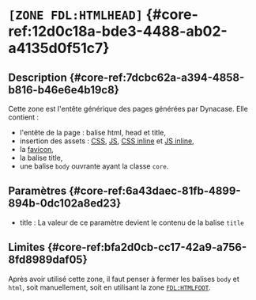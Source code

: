 # `[ZONE FDL:HTMLHEAD]` {#core-ref:12d0c18a-bde3-4488-ab02-a4135d0f51c7}

## Description  {#core-ref:7dcbc62a-a394-4858-b816-b46e6e4b19c8}

Cette zone est l'entête générique des pages générées par Dynacase. 
Elle contient :

* l'entête de la page : balise html, head et title,
* insertion des assets : [CSS][addCssRef], [JS][addJsRef], [CSS inline][addCssCode] et [JS inline][addJsCode],
* la [favicon][dynacase_favico],
* la balise title,
* une balise `body` ouvrante ayant la classe `core`.

## Paramètres {#core-ref:6a43daec-81fb-4899-894b-0dc102a8ed23}

 * title : La valeur de ce paramètre devient le contenu de la balise `title`

## Limites {#core-ref:bfa2d0cb-cc17-42a9-a756-8fd8989daf05}

Après avoir utilisé cette zone, il faut penser à fermer les balises `body` et 
`html`, soit manuellement, soit en utilisant la zone [`FDL:HTMLFOOT`][foot].

<!-- link -->

[addJsCode]:        #core-ref:49a8e28b-f286-45d7-b9e0-cc3591a8efde
[addCssCode]:       #core-ref:5480ed21-5027-45c3-9efe-3897784b8865
[addCssRef]:        #core-ref:4bba8a6b-8002-4c0a-8ac7-70d75b31b02b
[addJsRef]:         #core-ref:b4b041aa-2649-498d-ace7-52131053c7db
[dynacase_favico]:  #core-ref:9ffaeb64-eb77-4c10-ab37-ae5113781778
[foot]:             #core-ref:66c5ed31-3d0f-404d-a009-95dab2a2dbed